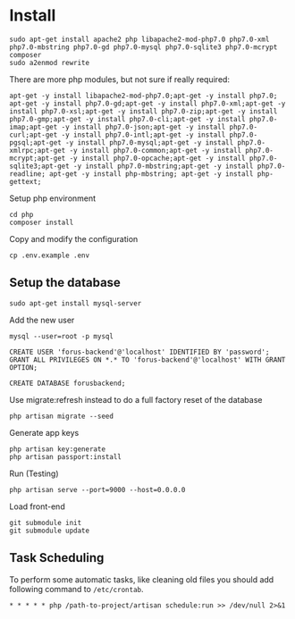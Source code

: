 # Install

```
sudo apt-get install apache2 php libapache2-mod-php7.0 php7.0-xml php7.0-mbstring php7.0-gd php7.0-mysql php7.0-sqlite3 php7.0-mcrypt composer
sudo a2enmod rewrite
```

There are more php modules, but not sure if really required:
```
apt-get -y install libapache2-mod-php7.0;apt-get -y install php7.0; apt-get -y install php7.0-gd;apt-get -y install php7.0-xml;apt-get -y install php7.0-xsl;apt-get -y install php7.0-zip;apt-get -y install php7.0-gmp;apt-get -y install php7.0-cli;apt-get -y install php7.0-imap;apt-get -y install php7.0-json;apt-get -y install php7.0-curl;apt-get -y install php7.0-intl;apt-get -y install php7.0-pgsql;apt-get -y install php7.0-mysql;apt-get -y install php7.0-xmlrpc;apt-get -y install php7.0-common;apt-get -y install php7.0-mcrypt;apt-get -y install php7.0-opcache;apt-get -y install php7.0-sqlite3;apt-get -y install php7.0-mbstring;apt-get -y install php7.0-readline; apt-get -y install php-mbstring; apt-get -y install php-gettext;
```

Setup php environment
```
cd php
composer install
```

Copy and modify the configuration
```
cp .env.example .env
```

## Setup the database
```
sudo apt-get install mysql-server
```

Add the new user
```
mysql --user=root -p mysql

CREATE USER 'forus-backend'@'localhost' IDENTIFIED BY 'password';
GRANT ALL PRIVILEGES ON *.* TO 'forus-backend'@'localhost' WITH GRANT OPTION;

CREATE DATABASE forusbackend;
```

Use migrate:refresh instead to do a full factory reset of the database
```
php artisan migrate --seed
```

Generate app keys
```
php artisan key:generate
php artisan passport:install
```

Run (Testing)
```
php artisan serve --port=9000 --host=0.0.0.0
```

Load front-end
```
git submodule init
git submodule update
```


## Task Scheduling
To perform some automatic tasks, like cleaning old files you should add following command to `/etc/crontab`.
```
* * * * * php /path-to-project/artisan schedule:run >> /dev/null 2>&1
```
